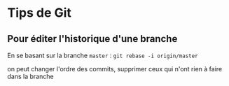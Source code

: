 # Tips de Git

## Pour éditer l'historique d'une branche
En se basant sur la branche `master` : `git rebase -i origin/master`

on peut changer l'ordre des commits, supprimer ceux qui n'ont rien à faire dans la branche
